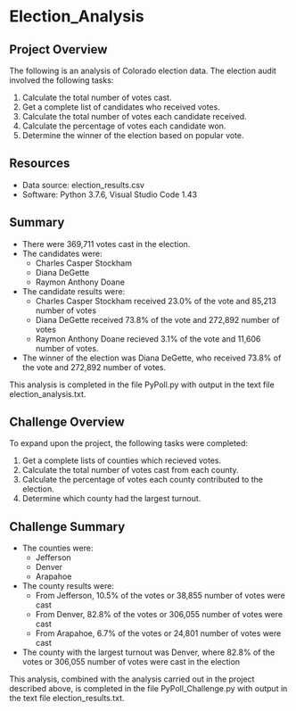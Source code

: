 # Election_Analysis

## Project Overview
The following is an analysis of Colorado election data. The election audit involved the following tasks:

1. Calculate the total number of votes cast.
2. Get a complete list of candidates who received votes.
3. Calculate the total number of votes each candidate received.
4. Calculate the percentage of votes each candidate won.
5. Determine the winner of the election based on popular vote.

## Resources
* Data source: election_results.csv
* Software: Python 3.7.6, Visual Studio Code 1.43

## Summary
* There were 369,711 votes cast in the election.
* The candidates were:
    * Charles Casper Stockham
    * Diana DeGette
    * Raymon Anthony Doane
* The candidate results were:
    * Charles Casper Stockham received 23.0% of the vote and 85,213 number of votes
    * Diana DeGette received 73.8% of the vote and 272,892 number of votes
    * Raymon Anthony Doane recieved 3.1% of the vote and 11,606 number of votes.
* The winner of the election was Diana DeGette, who received 73.8% of the vote and 272,892 number of votes.

This analysis is completed in the file PyPoll.py with output in the text file election_analysis.txt.

## Challenge Overview
To expand upon the project, the following tasks were completed:
1. Get a complete lists of counties which recieved votes.
2. Calculate the total number of votes cast from each county.
3. Calculate the percentage of votes each county contributed to the election.
4. Determine which county had the largest turnout.

## Challenge Summary
* The counties were:
    * Jefferson
    * Denver
    * Arapahoe
* The county results were:
    * From Jefferson, 10.5% of the votes or 38,855 number of votes were cast
    * From Denver, 82.8% of the votes or 306,055 number of votes were cast
    * From Arapahoe, 6.7% of the votes or 24,801 number of votes were cast
* The county with the largest turnout was Denver, where 82.8% of the votes or 306,055 number of votes were cast in the election

This analysis, combined with the analysis carried out in the project described above, is completed in the file PyPoll_Challenge.py with output in the text file election_results.txt.